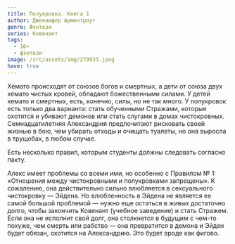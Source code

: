 ```yaml
---
title: Полукровка. Книга 1
author: Дженнифер Арментроут
genre: Фэнтези
series: Ковенант
tags:
  - 16+
  - фэнтези
image: /src/assets/img/279933.jpeg
have: true
---
```

Хемато происходят от союзов богов и смертных, а дети от союза двух хемато чистых кровей, обладают божественными силами. У детей хемато и смертных, есть, конечно, силы, но не так много. У полукровок есть только два варианта: стать обученными Стражами, которые охотятся и убивают демонов или стать слугами в домах чистокровных. Семнадцатилетняя Александрия предпочитают рисковать своей жизнью в бою, чем убирать отходы и очищать туалеты, но она выросла в трущобах, в любом случае.



Есть несколько правил, которым студенты должны следовать согласно пакту.



Алекс имеет проблемы со всеми ими, но особенно с Правилом № 1: «Отношения между чистокровными и полукровками запрещены». К сожалению, она действительно сильно влюбляется в сексуального чистокровку — Эйдена. Но влюбленность в Эйдена не является ее самой большой проблемой — нужно еще остаться в живых достаточно долго, чтобы закончить Ковенант (учебное заведение) и стать Стражем. Если она не исполнит свой долг, она столкнется в будущим с чем-то похуже, чем смерть или рабство — она превратится в демона и Эйден будет обязан, охотится на Александрию. Это будет вроде как фигово.
